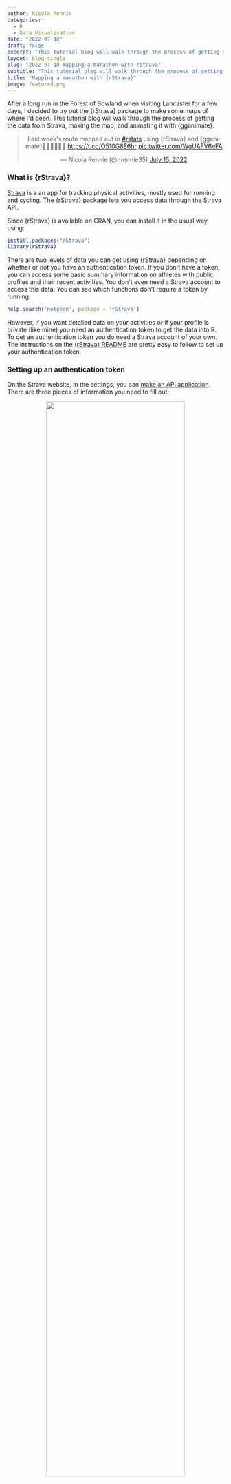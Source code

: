 ```yaml
---
author: Nicola Rennie
categories:
  - R
  - Data Visualisation
date: "2022-07-18"
draft: false
excerpt: "This tutorial blog will walk through the process of getting data from Strava using {rStrava}, making a map of it, and animating the map with {gganimate}."
layout: blog-single
slug: "2022-07-18-mapping-a-marathon-with-rstrava"
subtitle: "This tutorial blog will walk through the process of getting data from Strava using {rStrava}, making a map of it, and animating the map with {gganimate}."
title: "Mapping a marathon with {rStrava}"
image: featured.png
---
```


After a long run in the Forest of Bowland when visiting Lancaster for a few days, I decided to try out the {rStrava} package to make some maps of where I'd been. This tutorial blog will walk through the process of getting the data from Strava, making the map, and animating it with {gganimate}.

<blockquote class="twitter-tweet" align="center"><p lang="en" dir="ltr">Last week&#39;s route mapped out in <a href="https://twitter.com/hashtag/rstats?src=hash&amp;ref_src=twsrc%5Etfw">#rstats</a> using {rStrava} and {gganimate}🏃‍♀️🏃‍♀️🏃‍♀️ <a href="https://t.co/O510G8E6hr">https://t.co/O510G8E6hr</a> <a href="https://t.co/WgUAFV6eFA">pic.twitter.com/WgUAFV6eFA</a></p>&mdash; Nicola Rennie (@nrennie35) <a href="https://twitter.com/nrennie35/status/1547988431627726850?ref_src=twsrc%5Etfw">July 15, 2022</a></blockquote> <script async src="https://platform.twitter.com/widgets.js" charset="utf-8"></script>

### What is {rStrava}?

[Strava](https://www.strava.com/) is a an app for tracking physical activities, mostly used for running and cycling. The [{rStrava}](https://github.com/fawda123/rStrava) package lets you access data through the Strava API. 

Since {rStrava} is available on CRAN, you can install it in the usual way using:

``` r
install.packages("rStrava")
library(rStrava)
```
There are two levels of data you can get using {rStrava} depending on whether or not you have an authentication token. If you don't have a token, you can access some basic summary information on athletes with public profiles and their recent activities. You don't even need a Strava account to access this data. You can see which functions don't require a token by running:

``` r
help.search('notoken', package = 'rStrava')
```
However, if you want detailed data on your activities or if your profile is private (like mine) you need an authentication token to get the data into R. To get an authentication token you do need a Strava account of your own. The instructions on the [{rStrava} README](https://github.com/fawda123/rStrava) are pretty easy to follow to set up your authentication token. 

### Setting up an authentication token

On the Strava website, in the settings, you can [make an API application](https://www.strava.com/settings/api). There are three pieces of information you need to fill out: 

<p align="center">
<img width = "80%" src="/blog/2022-07-18-mapping-a-marathon-with-rstrava/strava_api.png?raw=true">
</p>

* **Application Name**: the name of your app (this can be almost anything). I used the blog title.
* **Website**: Must be a valid URL, but can otherwise be pretty much anything.
* **Authorization Callback Domain**: change to `localhost` or any domain. If deploying an app that uses the Strava API, you'll need to update this. 

After you click "Create", you'll be prompted to upload an icon (can be any image), and this will generate a token for you. 

Now, you need to add this token into R. You can do this using the `config()` function from {httr}, and the `strava_oauth()` function from {rStrava}. The `strava_oauth()` function needs four pieces of information, all provided as character strings. 

``` r
strava_token <- httr::config(token = strava_oauth(app_name,
                                                  app_client_id,
                                                  app_secret,
                                                  app_scope = "activity:read_all"))
```
The `app_name` is the name you gave to the app when making your token on the Strava website. The `app_client_id` and `app_secret` were generated after you clicked "Create" on the Strava website, and you can simply pass these in. You will also perhaps want to change the `app_scope` argument. By default, this is set to `"public"`, but you may want to get information on your activities which are not public. You can save the token as a variable, to pass into the {rStrava} functions. I've called it `strava_token`.


### Reading in the data

With the authentication token set you can now begin to get data into R, directly from the Strava API. First of all, I grabbed the data on my activities using the `get_activity_list()` function, for which I need to pass in my Strava token. I then use the `get_activity_streams()` function to get detailed information on a specific activity. Here the `id` is the activity id i.e., the number that comes at the end of the URL string for the activity: `https://www.strava.com/activities/{id}.` 

``` r
my_acts <- get_activity_list(strava_token) 
id = {id}
strava_data <- get_activity_streams(my_acts,
                                    strava_token,
                                    id = id)
```

This is what the output of `strava_data` looks like:

``` r
  altitude cadence distance grade_smooth heartrate      lat       lng moving time velocity_smooth         id
1     24.8      84   0.0027          2.0       105 54.04575 -2.798552  FALSE    0          0.0000 7419225187
2     24.9      85   0.0066          1.3       112 54.04572 -2.798607   TRUE    3          4.6548 7419225187
3     24.9      85   0.0078          1.0       117 54.04572 -2.798626   TRUE    4          4.5180 7419225187
4     24.9      86   0.0078          0.8       117 54.04570 -2.798638  FALSE    5          3.6144 7419225187
5     24.9      86   0.0102          0.9       118 54.04567 -2.798653   TRUE    6          4.4892 7419225187
6     24.9      85   0.0130          1.1       119 54.04565 -2.798678   TRUE    7          5.2812 7419225187
```

There are some nice built-in mapping functions in {rStrava} that I recommend checking out, but since I'm going to build my own here, I don't need to use {rStrava} again. I saved the data as a CSV file so that I could go back and work on it again without having to re-download it using {rStrava}.

``` r
write.csv(strava_data, "strava_data.csv", row.names = F)
```

### Data wrangling

The data the comes out of the `get_activity_streams()` function is already very clean, so the data wrangling for this example is very minimal. In fact, I only used two functions, neither of which was really necessary. I converted the data frame to a tibble using `as_tibble()` because I prefer working with tibbles. Since all the data is for a single activity in this case, the `id` column is a bit redundant so I also used `select()` from {dplyr} to remove the `id` column. 

``` r
library(tidyverse)
strava_data %>% 
  as_tibble() %>% 
  select(-id)
```

### Background maps

Now it's finally time to start building a map! Here, I loaded the rest of the R packages I'll be using for mapping and animating.

``` r
library(sf)
library(ggmap)
library(osmdata)
library(rcartocolor)
library(gganimate)
```
Here, {sf} isn't technically necessary but useful if you want to make a geometry object in R (more on that later). {ggmap} and {osmdata} are used for creating a background map. {ggplot2} has already been loaded eariler with the rest of the tidyverse, and along with {rcartocolor} for a nice colour scheme, this will plot the main map. Then, {gganimate} is used for animating the map.

Before I actually mapped my run, I wanted to get a background map. I used the `getbb()` (bounding box) function from {osmdata} to get the approximate coordinates around where I started my run using the place name as input. 

``` r
getbb("Lancaster, UK")
        min       max
x -2.983647 -2.458735
y 53.918066 54.239557
```
I then played around to get the exact rectangle I wanted, and specified it manually. Now, `bb` specifies the minimum and maximum latitude and longitude of where my background map should cover. 

``` r
bb <- matrix(c(-2.9, -2.53, 53.95, 54.10), 
             ncol = 2, 
             nrow = 2,
             byrow = TRUE,
             dimnames = list(c("x", "y"), c("min", "max")))
```
This bounding box can be passed into `get_map()` from {ggmap} to get the background map. By default, {ggmap} uses Google Maps, for which an API key is required. Setting the `source = "stamen"` means that you don't have to register a Google API key. You can also choose a `maptype`, and here I chose `"toner-hybrid"`. I'd recommend playing around with the different types to see which one you like - use `?get_map()` for a list of options. You can also choose whether or not you want a colour or black and white background. I opted for a black and white (`"bw"`) background map, as I later found it difficult to get enough contrast between my data points and the background map otherwise. 

``` r
bg_map <- get_map(bb,
                  source = "stamen",
                  maptype = "toner-hybrid", 
                  color = "bw")
```
The background map can be visualised using `ggmap()`.

``` r
ggmap(bg_map)
```

<p align="center">
<img width = "80%" src="/blog/2022-07-18-mapping-a-marathon-with-rstrava/bg_map.png?raw=true">
</p>

### Overlaying the activity data

I'm simply going to use {ggplot2} to overlay the data in `strava_data` on top of my background map. Using {ggplot2}, there are (at least) two different ways we could add the data: either using `geom_point()` or `geom_sf()`. We'll start with `geom_point()`. 

``` r
g <- ggmap(bg_map) +
     geom_point(data = strava_data,
                inherit.aes = FALSE,
                aes(x = lng, 
                    y = lat, 
                    colour = altitude), 
                 size = 1)
```
Here, we specify `strava_data` as the `data` argument in `geom_point()`. Note that there is no `ggplot()` call here, as it's hidden inside the `ggmap()` function. Therefore, we also want to specify `inherit.aes = FALSE` to make sure that the hidden aesthetics carried through by `ggmap()` don't interfere with our point data. I specify the `x` and `y` coordinates as the longitude and latitude, respectively, and colour the points based on the altitude. I also played around with the size of the points until it looked the way I wanted it to. Note that, alternatively you could use `geom_line()` in exactly the same way.

Since, longitude and latitude are geographic data, it may make sense to instead convert them to a geometry object using the {sf} package. This may be necessary if your background map and coordinate data use different coordinate systems. In this case, it doesn't actually matter. But I'll show you anyway, just in case you need it. First, we convert our `strava_data` tibble into an `sf` object using `st_as_sf()`. We also specify which columns from `strava_data` are the longitude and latitude, with the longitude column coming first. We set the coordinate reference system (`crs`) as `4326` to match the coordinate system used. Setting `remove = FALSE` also keeps the original latitude and longitude columns in the tibble, even after converting to an `sf` object.


``` r
strava_sf <- st_as_sf(strava_data,
                      coords = c("lng", "lat"),
                      crs = 4326,
                      remove = FALSE)
```
The `strava_sf` object is now an `sf` object so it can be used with `geom_sf()` instead of `geom_point()`. Here, we don't need to specify the `x` and `y` aesthetics as they are automatically detected from the `sf` object. You may get a `Coordinate system already present. Adding new coordinate system, which will replace the existing one.` warning. This is because `geom_sf()` and `ggmap()` are both trying to set the (same) coordinate system.

```{r}
g <- ggmap(bg_map) +
     geom_sf(data = strava_sf,
             inherit.aes = FALSE,
             aes(colour = altitude), 
             size = 1) 
g
```
The maps returned using `geom_point()` and `geom_sf()` are essentially the same in this case.

<p align="center">
<img width = "80%" src="/blog/2022-07-18-mapping-a-marathon-with-rstrava/initial.png?raw=true">
</p>

### Styling the map

The inital map looks okay, but we can add some styling to make it look better. I'm a big fan of {rcartocolor} for colour palettes. I can get the hex codes of the `"SunsetDark"` palette, and use the same hex codes for the title font later. 

``` r
my_colors <- carto_pal(7, "SunsetDark")
my_colors
```
I change the colour of my points using `scale_colour_carto_c()` from {rcartocolor}, and change the title that appears in the legend at the same time. I also add a caption using the `labs()` function. Finally, I edit the theme. The `theme_void()` function is really useful for maps because it removes most of the theme elements which aren't very useful on maps like this e.g. axis labels, axis ticks, grid lines. I use the `theme()` function to bring the legend and the plot caption (used as a title here) inside the plot area. This create a little bit of white space at the bottom of the plot, so I remove it using `plot.margin`. I also edit the colour and size of the caption text.

``` r
g <- g + 
  scale_colour_carto_c(name = "Altitude (m)", palette = "SunsetDark") +
  labs(caption = "Lancaster - Forest of Bowland ") +
  theme_void() +
  theme(legend.position = c(0.85, 0.7), 
        legend.title = element_text(face = "bold", hjust = 0.5), 
        plot.caption = element_text(colour = "#dc3977", face = "bold", size = 16, 
                                    vjust = 10), 
        plot.margin = unit(c(0, 0, -0.75, 0), unit = "cm"))
g
```

<p align="center">
<img width = "80%" src="/blog/2022-07-18-mapping-a-marathon-with-rstrava/final.png?raw=true">
</p>

### Animating with {gganimate}

I was pretty happy with the final static image, but why not animate it? {gganimate} makes it really easy to animate ggplot objects. For this example, I'd strongly recommend using the `geom_point()` version of the map. 

``` r
g <- ggmap(bg_map) +
  geom_point(data = strava_data,
          inherit.aes = FALSE,
          aes(colour = altitude, 
              x = lng, 
              y = lat), 
          size = 1) + 
  scale_colour_carto_c(name = "Altitude (m)", palette = "SunsetDark") +
  labs(caption = "Lancaster - Forest of Bowland ") +
  theme_void() +
  theme(legend.position = c(0.85, 0.7), 
        axis.title = element_blank(), 
        legend.title = element_text(face = "bold", hjust = 0.5), 
        plot.caption = element_text(colour = "#dc3977", face = "bold", size = 16, 
                                    vjust = 10), 
        plot.margin = unit(c(0, 0, -0.75, 0), unit = "cm"))
```
Although you *can* animate plots with `sf` data using {gganimate}, it's a little bit trickier and it takes longer to render. So why not make our lives a little easier? There are two functions we need to animate our map:

* `transition_time()` specifies which variable in `strava_data` we want to animate over.
* `shadow_mark()` means the animation plots points cumulatively over time rather than just plotting a single point for each time.

``` r
g = g + 
  transition_time(time = time) +
  shadow_mark()
```
The `animate()` function then actually builds the animation. Usually `renderer = gifski_renderer()` should be the default, but I kept getting individual images instead of a gif unless I specified it manually - to investigate later. Here, I also specified the width and height (using a little bit of trial and error to avoid white space caused by the fixed ratio from `ggmap()`). `anim_save()` then saves the gif to a file (analogously to `ggsave()` from {ggplot2}).

``` r
animate(g, renderer = gifski_renderer(), height = 372, width = 538, units = "px")
anim_save("mapping_marathon.gif")
```

<p align="center">
<img width = "80%" src="/blog/2022-07-18-mapping-a-marathon-with-rstrava/mapping_marathon.gif?raw=true">
</p>

And that's it! You now have an animated map of your Strava recorded run (or cycle, or walk, or ...)! If you want to create a map of your own, you can find the R code used in this blog on [my website](/blog/2022-07-18-mapping-a-marathon-with-rstrava/mapping_marathon.R). Thanks very much to the creators of [{rStrava}](https://github.com/fawda123/rStrava) for such an easy to use package!

